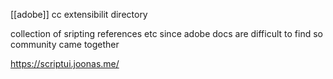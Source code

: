 [[adobe]] cc extensibilit directory

collection of sripting references etc
since adobe docs are difficult to find so community came together

https://scriptui.joonas.me/